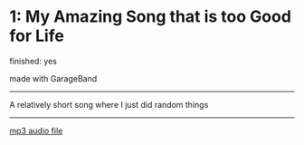 # 1: My Amazing Song that is too Good for Life

finished: yes

made with GarageBand

---
A relatively short song where I just did random things

---
[mp3 audio file](files/mastitgfl.mp3)

